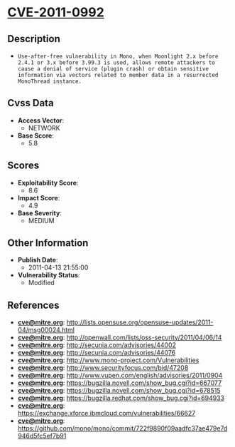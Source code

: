 
# [CVE-2011-0992](https://cve.mitre.org/cgi-bin/cvename.cgi?name=CVE-2011-0992)

## Description

- `Use-after-free vulnerability in Mono, when Moonlight 2.x before 2.4.1 or 3.x before 3.99.3 is used, allows remote attackers to cause a denial of service (plugin crash) or obtain sensitive information via vectors related to member data in a resurrected MonoThread instance.`

## Cvss Data

- **Access Vector**:
  - NETWORK
- **Base Score**:
  - 5.8

## Scores

- **Exploitability Score**:
  - 8.6
- **Impact Score**:
  - 4.9
- **Base Severity**:
  - MEDIUM

## Other Information

- **Publish Date**:
  - 2011-04-13 21:55:00
- **Vulnerability Status**:
  - Modified

## References

- **cve@mitre.org**: http://lists.opensuse.org/opensuse-updates/2011-04/msg00024.html
- **cve@mitre.org**: http://openwall.com/lists/oss-security/2011/04/06/14
- **cve@mitre.org**: http://secunia.com/advisories/44002
- **cve@mitre.org**: http://secunia.com/advisories/44076
- **cve@mitre.org**: http://www.mono-project.com/Vulnerabilities
- **cve@mitre.org**: http://www.securityfocus.com/bid/47208
- **cve@mitre.org**: http://www.vupen.com/english/advisories/2011/0904
- **cve@mitre.org**: https://bugzilla.novell.com/show_bug.cgi?id=667077
- **cve@mitre.org**: https://bugzilla.novell.com/show_bug.cgi?id=678515
- **cve@mitre.org**: https://bugzilla.redhat.com/show_bug.cgi?id=694933
- **cve@mitre.org**: https://exchange.xforce.ibmcloud.com/vulnerabilities/66627
- **cve@mitre.org**: https://github.com/mono/mono/commit/722f9890f09aadfc37ae479e7d946d5fc5ef7b91
